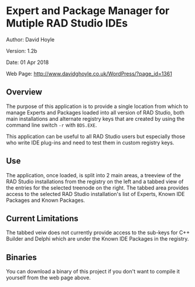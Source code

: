 Expert and Package Manager for Mutiple RAD Studio IDEs
======================================================

Author:   David Hoyle

Version:  1.2b

Date:     01 Apr 2018

Web Page: http://www.davidghoyle.co.uk/WordPress/?page_id=1361

## Overview

The purpose of this application is to provide a single location from which to
manage Experts and Packages loaded into all version of RAD Studio, both main
installations and alternate registry keys that are created by using the command
line switch `-r` with `BDS.EXE`.

This application can be useful to all RAD Studio users but especially those who
write IDE plug-ins and need to test them in custom registry keys.

## Use

The application, once loaded, is split into 2 main areas, a treeview of the
RAD Studio installations from the registry on the left and a tabbed view of the
entries for the selected treenode on the right. The tabbed area provides access
to the selected RAD Studio installation's list of Experts, Known IDE Packages
and Known Packages.

## Current Limitations

The tabbed veiw does not currently provide access to the sub-keys for C++
Builder and Delphi which are under the Known IDE Packages in the registry.

## Binaries

You can download a binary of this project if you don't want to compile it
yourself from the web page above.